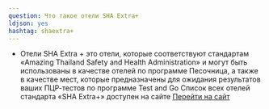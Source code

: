 ```yaml
---
question: Что такое отели SHA Extra+
ldjson: yes
hashtag: shaextra+
---
```


* Отели SHA Extra + это отели, которые соответствуют стандартам «Amazing Thailand Safety and Health Administration» и могут быть использованы в качестве отелей по программе Песочница, а также в качестве мест, которые предназначены для ожидания результатов ваших ПЦР-тестов по программе Test and Go
  Список всех отелей стандарта «SHA Extra+» доступен на сайте
  [Перейти на сайт](https://web.thailandsha.com/shaextraplus)
